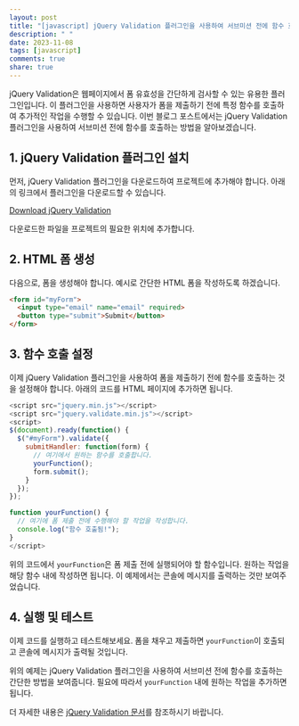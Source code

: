 ```yaml
---
layout: post
title: "[javascript] jQuery Validation 플러그인을 사용하여 서브미션 전에 함수 호출하기"
description: " "
date: 2023-11-08
tags: [javascript]
comments: true
share: true
---
```


jQuery Validation은 웹페이지에서 폼 유효성을 간단하게 검사할 수 있는 유용한 플러그인입니다. 이 플러그인을 사용하면 사용자가 폼을 제출하기 전에 특정 함수를 호출하여 추가적인 작업을 수행할 수 있습니다. 이번 블로그 포스트에서는 jQuery Validation 플러그인을 사용하여 서브미션 전에 함수를 호출하는 방법을 알아보겠습니다.

## 1. jQuery Validation 플러그인 설치

먼저, jQuery Validation 플러그인을 다운로드하여 프로젝트에 추가해야 합니다. 아래의 링크에서 플러그인을 다운로드할 수 있습니다.

[Download jQuery Validation](https://jqueryvalidation.org/)

다운로드한 파일을 프로젝트의 필요한 위치에 추가합니다.

## 2. HTML 폼 생성

다음으로, 폼을 생성해야 합니다. 예시로 간단한 HTML 폼을 작성하도록 하겠습니다.

```html
<form id="myForm">
  <input type="email" name="email" required>
  <button type="submit">Submit</button>
</form>
```

## 3. 함수 호출 설정

이제 jQuery Validation 플러그인을 사용하여 폼을 제출하기 전에 함수를 호출하는 것을 설정해야 합니다. 아래의 코드를 HTML 페이지에 추가하면 됩니다.

```javascript
<script src="jquery.min.js"></script>
<script src="jquery.validate.min.js"></script>
<script>
$(document).ready(function() {
  $("#myForm").validate({
    submitHandler: function(form) {
      // 여기에서 원하는 함수를 호출합니다.
      yourFunction();
      form.submit();
    }
  });
});

function yourFunction() {
  // 여기에 폼 제출 전에 수행해야 할 작업을 작성합니다.
  console.log("함수 호출됨!");
}
</script>
```

위의 코드에서 `yourFunction`은 폼 제출 전에 실행되어야 할 함수입니다. 원하는 작업을 해당 함수 내에 작성하면 됩니다. 이 예제에서는 콘솔에 메시지를 출력하는 것만 보여주었습니다.

## 4. 실행 및 테스트

이제 코드를 실행하고 테스트해보세요. 폼을 채우고 제출하면 `yourFunction`이 호출되고 콘솔에 메시지가 출력될 것입니다.

위의 예제는 jQuery Validation 플러그인을 사용하여 서브미션 전에 함수를 호출하는 간단한 방법을 보여줍니다. 필요에 따라서 `yourFunction` 내에 원하는 작업을 추가하면 됩니다.

더 자세한 내용은 [jQuery Validation 문서](https://jqueryvalidation.org/documentation/)를 참조하시기 바랍니다.